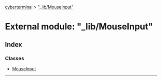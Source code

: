 [cyberterminal](../README.md) > ["_lib/MouseInput"](../modules/__lib_mouseinput_.md)

# External module: "_lib/MouseInput"

## Index

### Classes

* [MouseInput](../classes/__lib_mouseinput_.mouseinput.md)

---

